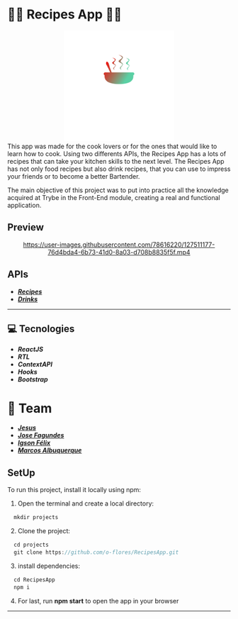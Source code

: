 # :man_cook: Recipes App :woman_cook:

<div align="center"><img src="https://raw.githubusercontent.com/o-flores/RecipesApp/main-group-7/src/images/Logo.svg" width="250px"/></div

  This app was made for the cook lovers or for the ones that would like to learn how to cook. Using two differents APIs, the Recipes App has a lots of recipes that can take your kitchen skills to the next level. The Recipes App has not only food recipes but also drink recipes, that you can use to impress your friends or to become a better Bartender.
  
  The main objective of this project was to put into practice all the knowledge acquired at Trybe in the Front-End module, creating a real and functional application.
  
  ## Preview
<div align="center">

https://user-images.githubusercontent.com/78616220/127511177-76d4bda4-6b73-41d0-8a03-d708b8835f5f.mp4

</div>

  
 ## APIs
  * **_[Recipes](https://www.themealdb.com/)_**
  * **_[Drinks](https://www.thecocktaildb.com/api.php)_**
---
  
  ## :computer:  Tecnologies
* **_ReactJS_**
* **_RTL_**
* **_ContextAPI_**
* **_Hooks_**
* **_Bootstrap_**

# :dancers:  Team
* *__[Jesus](https://github.com/jepaur5)__*
* *__[Jose Fagundes](https://github.com/jlfagundes)__*
* *__[Igson Félix](https://github.com/igson660)__*
* *__[Marcos Albuquerque](https://github.com/MarcosAlbuquerque)__*

## SetUp

To run this project, install it locally using npm:

1. Open the terminal and create a local directory:
```javascript
  mkdir projects
```

2. Clone the project:
```javascript
  cd projects
  git clone https://github.com/o-flores/RecipesApp.git
```

3. install dependencies:
```javascript
  cd RecipesApp
  npm i
```

4. For last, run **npm start** to open the app in your browser

---
